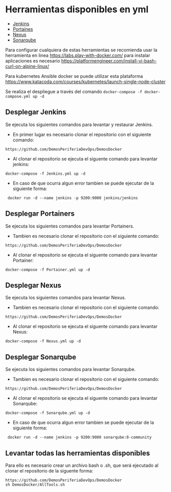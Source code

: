 # Herramientas disponibles en yml
* [Jenkins](#jenkins)
* [Portaines](#Portainers)
* [Nexus](#Nexus)
* [Sonarqube](#Sonar)

Para configurar cualquiera de estas herramientas se recomienda usar la herramienta en linea  https://labs.play-with-docker.com/   para instalar aplicaciones es necesario https://platformengineer.com/install-vi-bash-curl-on-alpine-linux/

Para kubernetes Ansible docker se puede utilizar esta plataforma https://www.katacoda.com/courses/kubernetes/launch-single-node-cluster


Se realiza el despliegue a través del comando 
 ``` docker-compose -f docker-compose.yml up -d ``` 
 <a name="jenkins"></a>
 ## Desplegar Jenkins
 Se ejecuta los siguientes comandos para levantar y restaurar Jenkins. 

 * En primer lugar es necesario clonar el repositorio con el siguiente comando: 
 ```
 https://github.com/DemosPeriferiaDevOps/DemosDocker

 ```

 * Al clonar el repositorio se ejecuta el siguente comando para levantar jenkins:
 ```
 docker-compose -f Jenkins.yml up -d
 ```

 * En caso de que ocurra algun error tambien se puede ejecutar de la siguiente forma: 
```
 docker run -d --name jenkins -p 9200:9000 jenkins/jenkins
 ```
<a name="Portainers"></a>
## Desplegar Portainers
 Se ejecuta los siguientes comandos para levantar Portainers. 

 * Tambien es necesario clonar el repositorio con el siguiente comando: 
 ```
 https://github.com/DemosPeriferiaDevOps/DemosDocker

 ```

 * Al clonar el repositorio se ejecuta el siguente comando para levantar Portainer:
 ```
 docker-compose -f Portainer.yml up -d
 ```

<a name="Nexus"></a>
## Desplegar Nexus
 Se ejecuta los siguientes comandos para levantar Nexus. 

 * Tambien es necesario clonar el repositorio con el siguiente comando: 
 ```
 https://github.com/DemosPeriferiaDevOps/DemosDocker

 ```

 * Al clonar el repositorio se ejecuta el siguente comando para levantar Nexus:
 ```
 docker-compose -f Nexus.yml up -d
 ```

<a name="Sonar"></a>
## Desplegar Sonarqube
 Se ejecuta los siguientes comandos para levantar Sonarqube. 

 * Tambien es necesario clonar el repositorio con el siguiente comando: 
 ```
 https://github.com/DemosPeriferiaDevOps/DemosDocker

 ```

 * Al clonar el repositorio se ejecuta el siguente comando para levantar Sonarqube:
 ```
 docker-compose -f Sonarqube.yml up -d
 ```

 * En caso de que ocurra algun error tambien se puede ejecutar de la siguiente forma: 
```
 docker run -d --name jenkins -p 9200:9000 sonarqube:8-community
 ```


 
 ## Levantar todas las herramientas disponibles 
Para ello es necesario crear un archivo bash o .sh, que será ejecutado al clonar el repositorio de la siguente forma: 
  ```
 https://github.com/DemosPeriferiaDevOps/DemosDocker
 sh DemosDocker/AllTools.sh

 ```

